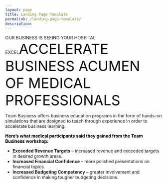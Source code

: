 ```yaml
---
layout: page
title: Landing Page Template
permalink: /landing-page-template/
description:
---
```

OUR BUSINESS IS SEEING YOUR HOSPITAL EXCEL<span style="color: #000; font-size: 45px;">ACCELERATE BUSINESS ACUMEN OF MEDICAL PROFESSIONALS</span>
<p style="text-align: left;">Team Business offers business education programs in the form of hands-on simulations that are designed to teach through experience in order to accelerate business learning.</p>
<p style="text-align: left;"><span style="color: #000000;"><strong>Here’s what medical participants said they gained from the Team Business workshop:</strong></span></p>

<ul>
 	<li style="text-align: left;"><strong>Exceeded Revenue Targets</strong> – increased revenue and exceeded targets in desired growth areas.</li>
 	<li style="text-align: left;"><strong>Increased Financial Confidence</strong> – more polished presentations on financial topics.</li>
 	<li style="text-align: left;"><strong>Increased Budgeting Competency</strong> – greater involvement and confidence in making tougher budgeting decisions.</li>
</ul>

